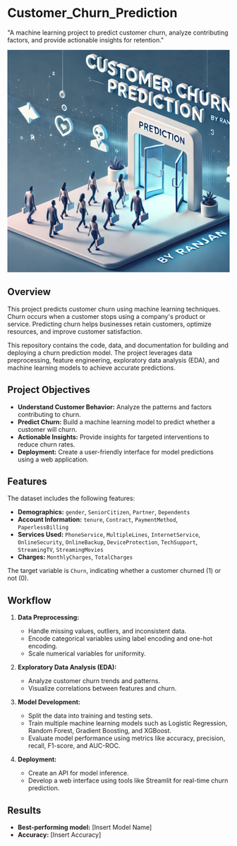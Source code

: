 # Customer_Churn_Prediction
"A machine learning project to predict customer churn, analyze contributing factors, and provide actionable insights for retention."

<img src="https://github.com/rpjinu/Customer_Churn_Prediction/blob/main/image%20_customer_churn.jpg" width=800>

## Overview

This project predicts customer churn using machine learning techniques. Churn occurs when a customer stops using a company's product or service. Predicting churn helps businesses retain customers, optimize resources, and improve customer satisfaction.

This repository contains the code, data, and documentation for building and deploying a churn prediction model. The project leverages data preprocessing, feature engineering, exploratory data analysis (EDA), and machine learning models to achieve accurate predictions.

## Project Objectives

*   **Understand Customer Behavior:** Analyze the patterns and factors contributing to churn.
*   **Predict Churn:** Build a machine learning model to predict whether a customer will churn.
*   **Actionable Insights:** Provide insights for targeted interventions to reduce churn rates.
*   **Deployment:** Create a user-friendly interface for model predictions using a web application.

## Features

The dataset includes the following features:

*   **Demographics:** `gender`, `SeniorCitizen`, `Partner`, `Dependents`
*   **Account Information:** `tenure`, `Contract`, `PaymentMethod`, `PaperlessBilling`
*   **Services Used:** `PhoneService`, `MultipleLines`, `InternetService`, `OnlineSecurity`, `OnlineBackup`, `DeviceProtection`, `TechSupport`, `StreamingTV`, `StreamingMovies`
*   **Charges:** `MonthlyCharges`, `TotalCharges`

The target variable is `Churn`, indicating whether a customer churned (1) or not (0).

## Workflow

1.  **Data Preprocessing:**
    *   Handle missing values, outliers, and inconsistent data.
    *   Encode categorical variables using label encoding and one-hot encoding.
    *   Scale numerical variables for uniformity.

2.  **Exploratory Data Analysis (EDA):**
    *   Analyze customer churn trends and patterns.
    *   Visualize correlations between features and churn.

3.  **Model Development:**
    *   Split the data into training and testing sets.
    *   Train multiple machine learning models such as Logistic Regression, Random Forest, Gradient Boosting, and XGBoost.
    *   Evaluate model performance using metrics like accuracy, precision, recall, F1-score, and AUC-ROC.

4.  **Deployment:**
    *   Create an API for model inference.
    *   Develop a web interface using tools like Streamlit for real-time churn prediction.

## Results

*   **Best-performing model:** [Insert Model Name]
*   **Accuracy:** [Insert Accuracy]
